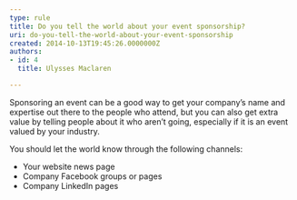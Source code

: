 ```yaml
---
type: rule
title: Do you tell the world about your event sponsorship?
uri: do-you-tell-the-world-about-your-event-sponsorship
created: 2014-10-13T19:45:26.0000000Z
authors:
- id: 4
  title: Ulysses Maclaren

---
```




<span class='intro'> <p>Sponsoring an event can be a good way to get your company’s name and expertise out there to the people who attend, but you can also get extra value by telling people about it who aren’t going, especially if it is an event valued by your industry.</p> </span>

<p>​You should let the world know through the following channels&#58;</p><ul><li>Your website news page​​</li><li>Company Facebook groups or pages</li><li>Company LinkedIn pages</li></ul>


